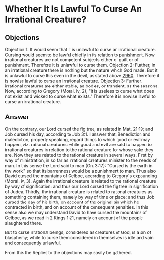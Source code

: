 # Whether It Is Lawful To Curse An Irrational Creature?
## Objections
Objection 1: It would seem that it is unlawful to curse an irrational creature. Cursing would seem to be lawful chiefly in its relation to punishment. Now irrational creatures are not competent subjects either of guilt or of punishment. Therefore it is unlawful to curse them.
Objection 2: Further, in an irrational creature there is nothing but the nature which God made. But it is unlawful to curse this even in the devil, as stated above [2960](A[1]). Therefore it is nowise lawful to curse an irrational creature.
Objection 3: Further, irrational creatures are either stable, as bodies, or transient, as the seasons. Now, according to Gregory (Moral. iv, 2), "it is useless to curse what does not exist, and wicked to curse what exists." Therefore it is nowise lawful to curse an irrational creature.
## Answer
On the contrary, our Lord cursed the fig tree, as related in Mat. 21:19; and Job cursed his day, according to Job 3:1.
I answer that, Benediction and malediction, properly speaking, regard things to which good or evil may happen, viz. rational creatures: while good and evil are said to happen to irrational creatures in relation to the rational creature for whose sake they are. Now they are related to the rational creature in several ways. First by way of ministration, in so far as irrational creatures minister to the needs of man. In this sense the Lord said to man (Gn. 3:17): "Cursed is the earth in thy work," so that its barrenness would be a punishment to man. Thus also David cursed the mountains of Gelboe, according to Gregory's expounding (Moral. iv, 3). Again the irrational creature is related to the rational creature by way of signification: and thus our Lord cursed the fig tree in signification of Judea. Thirdly, the irrational creature is related to rational creatures as something containing them, namely by way of time or place: and thus Job cursed the day of his birth, on account of the original sin which he contracted in birth, and on account of the consequent penalties. In this sense also we may understand David to have cursed the mountains of Gelboe, as we read in 2 Kings 1:21, namely on account of the people slaughtered there.

But to curse irrational beings, considered as creatures of God, is a sin of blasphemy; while to curse them considered in themselves is idle and vain and consequently unlawful.

From this the Replies to the objections may easily be gathered.